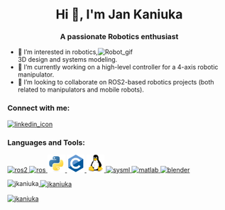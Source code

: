 <h1 align="center">Hi 👋, I'm Jan Kaniuka</h1>
<h3 align="center">A passionate Robotics enthusiast</h3>
<img align="right" alt="Robot_gif" width="300" src="https://i.pinimg.com/originals/ab/53/c3/ab53c3258caa5c3c691b4de46cb5ad88.gif">

- 👀 I’m interested in robotics, 3D design and systems modeling.
- 🌱 I’m currently working on a high-level controller for a 4-axis robotic manipulator.
- 💞️ I’m looking to collaborate on ROS2-based robotics projects (both related to manipulators and mobile robots).

<h3 align="left">Connect with me:</h3>
<p align="left">
<a href="https://www.linkedin.com/in/jan-kaniuka-2a5473195/" target="blank"><img align="center" src="https://cdn-icons-png.flaticon.com/512/174/174857.png" alt="linkedin_icon" height="40" width="40" /></a>
</p>

<h3 align="left">Languages and Tools:</h3>

<p align="left"> <a href="https://docs.ros.org/en/humble/index.html" target="_blank" rel="noreferrer"> <img src="https://user-images.githubusercontent.com/80155305/215286774-4c54bc8b-1ded-4bbd-991e-bc269bb6542f.png" alt="ros2" width="90" height="35"/> </a> <a href="https://www.ros.org/" target="_blank" rel="noreferrer"> <img src="https://upload.wikimedia.org/wikipedia/commons/thumb/b/bb/Ros_logo.svg/1280px-Ros_logo.svg.png" alt="ros" width="80" height="35"/> </a></a> <a href="https://www.python.org" target="_blank" rel="noreferrer"> <img src="https://raw.githubusercontent.com/devicons/devicon/master/icons/python/python-original.svg" alt="python" width="40" height="40"/> </a> <a href="https://www.cprogramming.com/" target="_blank" rel="noreferrer"> <img src="https://raw.githubusercontent.com/devicons/devicon/master/icons/c/c-original.svg" alt="c" width="40" height="40"/> </a> <a href="https://www.linux.org/" target="_blank" rel="noreferrer"> <img src="https://raw.githubusercontent.com/devicons/devicon/master/icons/linux/linux-original.svg" alt="linux" width="40" height="40"/> </a> <a href="https://sysml.org/" target="_blank" rel="noreferrer"> <img src="https://pivotpt.com/.res/images/log/l/SysML-115x90.png" alt="sysml" width="60" height="40"/> </a> <a href="https://www.mathworks.com/" target="_blank" rel="noreferrer"> <img src="https://upload.wikimedia.org/wikipedia/commons/2/21/Matlab_Logo.png" alt="matlab" width="40" height="40"/> </a> <a href="https://www.blender.org/" target="_blank" rel="noreferrer"> <img src="https://upload.wikimedia.org/wikipedia/commons/thumb/0/0c/Blender_logo_no_text.svg/2503px-Blender_logo_no_text.svg.png" alt="blender" width="40" height="40"/> 


<p><img align="left" src="https://github-readme-stats.vercel.app/api/top-langs?username=jkaniuka&show_icons=true&locale=en&layout=compact" alt="jkaniuka" /></p>

<p>&nbsp;<img align="center" src="https://github-readme-stats.vercel.app/api?username=jkaniuka&show_icons=true&locale=en" alt="jkaniuka" /></p>

<p><img align="center" src="https://github-readme-streak-stats.herokuapp.com/?user=jkaniuka&" alt="jkaniuka" /></p>


<!---
jkaniuka/jkaniuka is a ✨ special ✨ repository because its `README.md` (this file) appears on your GitHub profile.
You can click the Preview link to take a look at your changes.
--->
